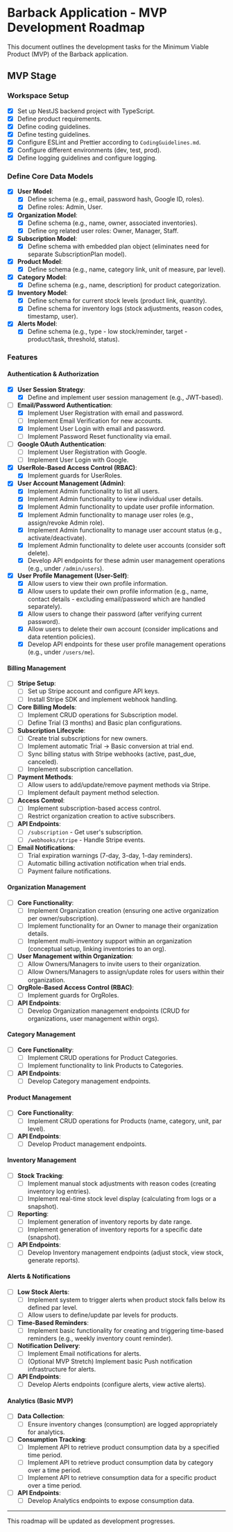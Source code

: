 # Barback Application - MVP Development Roadmap

This document outlines the development tasks for the Minimum Viable Product (MVP) of the Barback application.

## MVP Stage

### Workspace Setup
- [X] Set up NestJS backend project with TypeScript.
- [X] Define product requirements.
- [X] Define coding guidelines.
- [X] Define testing guidelines.
- [X] Configure ESLint and Prettier according to `CodingGuidelines.md`.
- [X] Configure different environments (dev, test, prod).
- [X] Define logging guidelines and configure logging.

### Define Core Data Models
- [X] **User Model**:
  - [X] Define schema (e.g., email, password hash, Google ID, roles).
  - [X] Define roles: Admin, User.
- [X] **Organization Model**:
  - [X] Define schema (e.g., name, owner, associated inventories).
  - [X] Define org related user roles: Owner, Manager, Staff.
- [X] **Subscription Model**:
  - [X] Define schema with embedded plan object (eliminates need for separate SubscriptionPlan model).
- [X] **Product Model**:
  - [X] Define schema (e.g., name, category link, unit of measure, par level).
- [X] **Category Model**:
  - [X] Define schema (e.g., name, description) for product categorization.
- [X] **Inventory Model**:
  - [X] Define schema for current stock levels (product link, quantity).
  - [X] Define schema for inventory logs (stock adjustments, reason codes, timestamp, user).
- [X] **Alerts Model**:
  - [X] Define schema (e.g., type - low stock/reminder, target - product/task, threshold, status).

### Features

#### Authentication & Authorization
- [X] **User Session Strategy**:
  - [X] Define and implement user session management (e.g., JWT-based).
- [ ] **Email/Password Authentication**:
  - [X] Implement User Registration with email and password.
  - [ ] Implement Email Verification for new accounts.
  - [X] Implement User Login with email and password.
  - [ ] Implement Password Reset functionality via email.
- [ ] **Google OAuth Authentication**:
  - [ ] Implement User Registration with Google.
  - [ ] Implement User Login with Google.
- [X] **UserRole-Based Access Control (RBAC)**:
  - [X] Implement guards for UserRoles.
- [X] **User Account Management (Admin)**:
  - [X] Implement Admin functionality to list all users.
  - [X] Implement Admin functionality to view individual user details.
  - [X] Implement Admin functionality to update user profile information.
  - [X] Implement Admin functionality to manage user roles (e.g., assign/revoke Admin role).
  - [X] Implement Admin functionality to manage user account status (e.g., activate/deactivate).
  - [X] Implement Admin functionality to delete user accounts (consider soft delete).
  - [X] Develop API endpoints for these admin user management operations (e.g., under `/admin/users`).
- [X] **User Profile Management (User-Self)**:
  - [X] Allow users to view their own profile information.
  - [X] Allow users to update their own profile information (e.g., name, contact details - excluding email/password which are handled separately).
  - [X] Allow users to change their password (after verifying current password).
  - [X] Allow users to delete their own account (consider implications and data retention policies).
  - [X] Develop API endpoints for these user profile management operations (e.g., under `/users/me`).

#### Billing Management
- [ ] **Stripe Setup**:
  - [ ] Set up Stripe account and configure API keys.
  - [ ] Install Stripe SDK and implement webhook handling.
- [ ] **Core Billing Models**:
  - [ ] Implement CRUD operations for Subscription model.
  - [ ] Define Trial (3 months) and Basic plan configurations.
- [ ] **Subscription Lifecycle**:
  - [ ] Create trial subscriptions for new owners.
  - [ ] Implement automatic Trial → Basic conversion at trial end.
  - [ ] Sync billing status with Stripe webhooks (active, past_due, canceled).
  - [ ] Implement subscription cancellation.
- [ ] **Payment Methods**:
  - [ ] Allow users to add/update/remove payment methods via Stripe.
  - [ ] Implement default payment method selection.
- [ ] **Access Control**:
  - [ ] Implement subscription-based access control.
  - [ ] Restrict organization creation to active subscribers.
- [ ] **API Endpoints**:
  - [ ] `/subscription` - Get user's subscription.
  - [ ] `/webhooks/stripe` - Handle Stripe events.
- [ ] **Email Notifications**:
  - [ ] Trial expiration warnings (7-day, 3-day, 1-day reminders).
  - [ ] Automatic billing activation notification when trial ends.
  - [ ] Payment failure notifications.

#### Organization Management
- [ ] **Core Functionality**:
  - [ ] Implement Organization creation (ensuring one active organization per owner/subscription).
  - [ ] Implement functionality for an Owner to manage their organization details.
  - [ ] Implement multi-inventory support within an organization (conceptual setup, linking inventories to an org).
- [ ] **User Management within Organization**:
  - [ ] Allow Owners/Managers to invite users to their organization.
  - [ ] Allow Owners/Managers to assign/update roles for users within their organization.
- [ ] **OrgRole-Based Access Control (RBAC)**:
  - [ ] Implement guards for OrgRoles.
- [ ] **API Endpoints**:
  - [ ] Develop Organization management endpoints (CRUD for organizations, user management within orgs).

#### Category Management
- [ ] **Core Functionality**:
  - [ ] Implement CRUD operations for Product Categories.
  - [ ] Implement functionality to link Products to Categories.
- [ ] **API Endpoints**:
  - [ ] Develop Category management endpoints.

#### Product Management
- [ ] **Core Functionality**:
  - [ ] Implement CRUD operations for Products (name, category, unit, par level).
- [ ] **API Endpoints**:
  - [ ] Develop Product management endpoints.

#### Inventory Management
- [ ] **Stock Tracking**:
  - [ ] Implement manual stock adjustments with reason codes (creating inventory log entries).
  - [ ] Implement real-time stock level display (calculating from logs or a snapshot).
- [ ] **Reporting**:
  - [ ] Implement generation of inventory reports by date range.
  - [ ] Implement generation of inventory reports for a specific date (snapshot).
- [ ] **API Endpoints**:
  - [ ] Develop Inventory management endpoints (adjust stock, view stock, generate reports).

#### Alerts & Notifications
- [ ] **Low Stock Alerts**:
  - [ ] Implement system to trigger alerts when product stock falls below its defined par level.
  - [ ] Allow users to define/update par levels for products.
- [ ] **Time-Based Reminders**:
  - [ ] Implement basic functionality for creating and triggering time-based reminders (e.g., weekly inventory count reminder).
- [ ] **Notification Delivery**:
  - [ ] Implement Email notifications for alerts.
  - [ ] (Optional MVP Stretch) Implement basic Push notification infrastructure for alerts.
- [ ] **API Endpoints**:
  - [ ] Develop Alerts endpoints (configure alerts, view active alerts).

#### Analytics (Basic MVP)
- [ ] **Data Collection**:
  - [ ] Ensure inventory changes (consumption) are logged appropriately for analytics.
- [ ] **Consumption Tracking**:
  - [ ] Implement API to retrieve product consumption data by a specified time period.
  - [ ] Implement API to retrieve product consumption data by category over a time period.
  - [ ] Implement API to retrieve consumption data for a specific product over a time period.
- [ ] **API Endpoints**:
  - [ ] Develop Analytics endpoints to expose consumption data.

---
This roadmap will be updated as development progresses.
